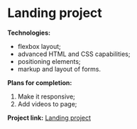 # Landing project

**Technologies:**

- flexbox layout;
- advanced HTML and CSS capabilities;
- positioning elements;
- markup and layout of forms.

**Plans for completion:**

1. Make it responsive;
2. Add videos to page;

**Project link:**
[Landing project](https://ksenia-frants.github.io/project-landing/)
